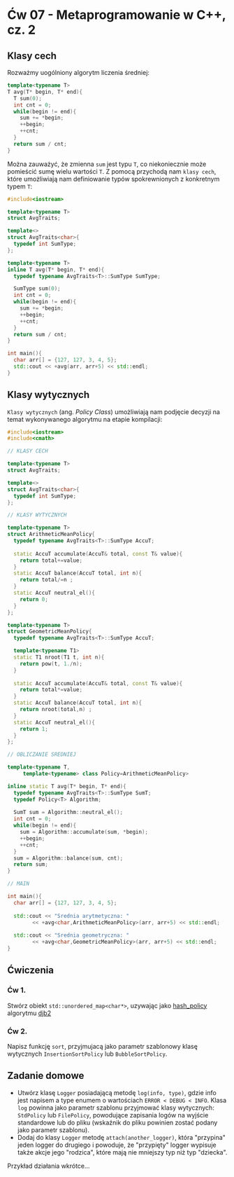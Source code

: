


# Ćw 07 - Metaprogramowanie w C++, cz. 2

## Klasy cech

Rozważmy uogólniony algorytm liczenia średniej:

```C++
template<typename T>
T avg(T* begin, T* end){
  T sum(0);
  int cnt = 0;
  while(begin != end){
    sum += *begin;
    ++begin;
    ++cnt;
  }
  return sum / cnt;
}
```

Można zauważyć, że zmienna `sum` jest typu `T`, co niekoniecznie może pomieścić sumę wielu wartości `T`. Z pomocą przychodą nam `klasy cech`, które umożliwiają nam definiowanie typów spokrewnionych z konkretnym typem `T`:

```C++
#include<iostream>

template<typename T>
struct AvgTraits;

template<>
struct AvgTraits<char>{
  typedef int SumType;
};

template<typename T>
inline T avg(T* begin, T* end){
  typedef typename AvgTraits<T>::SumType SumType;

  SumType sum(0);
  int cnt = 0;
  while(begin != end){
    sum += *begin;
    ++begin;
    ++cnt;
  }
  return sum / cnt;
}

int main(){
  char arr[] = {127, 127, 3, 4, 5};
  std::cout << +avg(arr, arr+5) << std::endl;
}
```

## Klasy wytycznych

`Klasy wytycznych` (ang. *Policy Class*) umożliwiają nam podjęcie decyzji na temat wykonywanego algorytmu na etapie kompilacji:

```C++
#include<iostream>
#include<cmath>

// KLASY CECH

template<typename T>
struct AvgTraits;

template<>
struct AvgTraits<char>{
  typedef int SumType;
};

// KLASY WYTYCZNYCH

template<typename T>
struct ArithmeticMeanPolicy{
  typedef typename AvgTraits<T>::SumType AccuT;
  
  static AccuT accumulate(AccuT& total, const T& value){
    return total+=value;
  }
  static AccuT balance(AccuT total, int n){
    return total/=n ;
  }
  static AccuT neutral_el(){
    return 0;
  }
};

template<typename T>
struct GeometricMeanPolicy{
  typedef typename AvgTraits<T>::SumType AccuT;

  template<typename T1>
  static T1 nroot(T1 t, int n){
    return pow(t, 1./n);
  }
  
  static AccuT accumulate(AccuT& total, const T& value){
    return total*=value;
  }
  static AccuT balance(AccuT total, int n){
    return nroot(total,n) ;
  }
  static AccuT neutral_el(){
    return 1;
  }
};

// OBLICZANIE SREDNIEJ

template<typename T,
	 template<typename> class Policy=ArithmeticMeanPolicy>

inline static T avg(T* begin, T* end){
  typedef typename AvgTraits<T>::SumType SumT;
  typedef Policy<T> Algorithm;
  
  SumT sum = Algorithm::neutral_el();
  int cnt = 0;
  while(begin != end){
    sum = Algorithm::accumulate(sum, *begin);
    ++begin;
    ++cnt;
  }
  sum = Algorithm::balance(sum, cnt);
  return sum;
}

// MAIN

int main(){
  char arr[] = {127, 127, 3, 4, 5};
  
  std::cout << "Srednia arytmetyczna: "
	    << +avg<char,ArithmeticMeanPolicy>(arr, arr+5) << std::endl;
  
  std::cout << "Srednia geometryczna: "
	    << +avg<char,GeometricMeanPolicy>(arr, arr+5) << std::endl;
}

```

## Ćwiczenia

### Ćw 1.

Stwórz obiekt `std::unordered_map<char*>`, uzywając jako [hash_policy](https://en.cppreference.com/w/cpp/container/unordered_map) algorytmu [djb2](http://www.cse.yorku.ca/~oz/hash.html)

### Ćw 2.

Napisz funkcję `sort`, przyjmujacą jako parametr szablonowy klasę wytycznych `InsertionSortPolicy` lub `BubbleSortPolicy`.


## Zadanie domowe

* Utwórz klasę `Logger` posiadającą metodę `log(info, type)`, gdzie info jest napisem a type enumem o wartościach `ERROR < DEBUG < INFO`. Klasa `log` powinna jako parametr szablonu przyjmować klasy wytycznych: `StdPolicy` lub `FilePolicy`, powodujące zapisania logów na wyjście standardowe lub do pliku (wskaźnik do pliku powinien zostać podany jako parametr szablonu).
* Dodaj do klasy `Logger` metodę `attach(another_logger)`, która "przypina" jeden logger do drugiego i powoduje, że "przypięty" logger wypisuje także akcje jego "rodzica", które mają nie mniejszy typ niż typ "dziecka".

Przykład działania wkrótce...